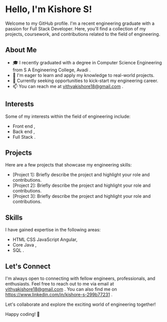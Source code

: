 # Hello, I'm Kishore S!

Welcome to my GitHub profile. I'm a recent engineering graduate with a passion for Full Stack Developer. Here, you'll find a collection of my projects, coursework, and contributions related to the field of engineering.

## About Me

- 🎓 I recently graduated with a degree in Computer Science Engineering from S A Engineering College, Avadi .
- 🌱 I'm eager to learn and apply my knowledge to real-world projects.
- 💼 Currently seeking opportunities to kick-start my engineering career.
- 📫 You can reach me at vithyakishore18@gmail.com .

## Interests

Some of my interests within the field of engineering include:

- Front end ,
- Back end ,
- Full Stack .

## Projects

Here are a few projects that showcase my engineering skills:

- [Project 1]: Briefly describe the project and highlight your role and contributions.
- [Project 2]: Briefly describe the project and highlight your role and contributions.
- [Project 3]: Briefly describe the project and highlight your role and contributions.

## Skills

I have gained expertise in the following areas:

- HTML CSS JavaScript Angular,
- Core Java , 
- SQL .

## Let's Connect

I'm always open to connecting with fellow engineers, professionals, and enthusiasts. Feel free to reach out to me via email at vithyakishore18@gmail.com . You can also find me on https://www.linkedin.com/in/kishore-s-299b77231 .

Let's collaborate and explore the exciting world of engineering together!

Happy coding! 🚀
